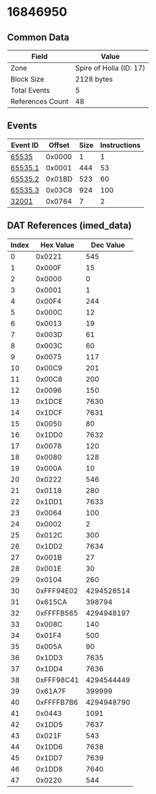 # 16846950

## Common Data

| Field            | Value                   |
|------------------|-------------------------|
| Zone             | Spire of Holla (ID: 17) |
| Block Size       | 2128 bytes              |
| Total Events     | 5                       |
| References Count | 48                      |

## Events

| Event ID                | Offset   |   Size |   Instructions |
|-------------------------|----------|--------|----------------|
| [65535](./65535.md)     | 0x0000   |      1 |              1 |
| [65535.1](./65535.1.md) | 0x0001   |    444 |             53 |
| [65535.2](./65535.2.md) | 0x01BD   |    523 |             60 |
| [65535.3](./65535.3.md) | 0x03C8   |    924 |            100 |
| [32001](./32001.md)     | 0x0764   |      7 |              2 |

## DAT References (imed_data)

|   Index | Hex Value   |   Dec Value |
|---------|-------------|-------------|
|       0 | 0x0221      |         545 |
|       1 | 0x000F      |          15 |
|       2 | 0x0000      |           0 |
|       3 | 0x0001      |           1 |
|       4 | 0x00F4      |         244 |
|       5 | 0x000C      |          12 |
|       6 | 0x0013      |          19 |
|       7 | 0x003D      |          61 |
|       8 | 0x003C      |          60 |
|       9 | 0x0075      |         117 |
|      10 | 0x00C9      |         201 |
|      11 | 0x00C8      |         200 |
|      12 | 0x0096      |         150 |
|      13 | 0x1DCE      |        7630 |
|      14 | 0x1DCF      |        7631 |
|      15 | 0x0050      |          80 |
|      16 | 0x1DD0      |        7632 |
|      17 | 0x0078      |         120 |
|      18 | 0x0080      |         128 |
|      19 | 0x000A      |          10 |
|      20 | 0x0222      |         546 |
|      21 | 0x0118      |         280 |
|      22 | 0x1DD1      |        7633 |
|      23 | 0x0064      |         100 |
|      24 | 0x0002      |           2 |
|      25 | 0x012C      |         300 |
|      26 | 0x1DD2      |        7634 |
|      27 | 0x001B      |          27 |
|      28 | 0x001E      |          30 |
|      29 | 0x0104      |         260 |
|      30 | 0xFFF94E02  |  4294528514 |
|      31 | 0x615CA     |      398794 |
|      32 | 0xFFFFB565  |  4294948197 |
|      33 | 0x008C      |         140 |
|      34 | 0x01F4      |         500 |
|      35 | 0x005A      |          90 |
|      36 | 0x1DD3      |        7635 |
|      37 | 0x1DD4      |        7636 |
|      38 | 0xFFF98C41  |  4294544449 |
|      39 | 0x61A7F     |      399999 |
|      40 | 0xFFFFB7B6  |  4294948790 |
|      41 | 0x0443      |        1091 |
|      42 | 0x1DD5      |        7637 |
|      43 | 0x021F      |         543 |
|      44 | 0x1DD6      |        7638 |
|      45 | 0x1DD7      |        7639 |
|      46 | 0x1DD8      |        7640 |
|      47 | 0x0220      |         544 |
